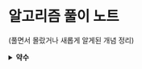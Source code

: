 # 알고리즘 풀이 노트
(풀면서 몰랐거나 새롭게 알게된 개념 정리)

<details>
<summary><strong>약수</strong></summary>

## 약수 관련 개념
- **N의 배수는 항상 N의 약수를 가진다.**
- N 이하의 자연수에서 K를 약수로 가지는 개수는 `N/K`이다.

### 예시: 1~10까지의 약수 분석

| 숫자 | 약수가 되는 수 | 개수 |
|------|--------------|------|
| 1    | 1, 2, 3, 4, 5, 6, 7, 8, 9, 10 | 10개 |
| 2    | 2, 4, 6, 8, 10 | 5개 |
| 3    | 3, 6, 9 | 3개 |
| 4    | 4, 8 | 2개 |
| 5    | 5, 10 | 2개 |
| 6    | 6 | 1개 |
| 7    | 7 | 1개 |
| 8    | 8 | 1개 |
| 9    | 9 | 1개 |
| 10   | 10 | 1개 |

### 계산 방법
`f(1) + f(2) + ... + f(N)`을 계산할 때:
- 1은 총 N/1번 등장
- 2는 총 N/2번 등장
- 3은 총 N/3번 등장
- ...

### 공식
N은 초기값, K는 N 이하의 숫자(1~N)일 때:
- 약수의 합: `(N // K) * K`이다.

### 10 이하의 수 경우
``` text
1은 1, 2, 3, 4, 5, 6, 7, 8, 9, 10의 약수입니다. (10개)

2는 2, 4, 6, 8, 10의 약수입니다. (5개)

3은 3, 6, 9의 약수입니다. (3개)

4는 4, 8의 약수입니다. (2개)

5는 5, 10의 약수입니다. (2개)

6은 6의 약수입니다. (1개)

7은 7의 약수입니다. (1개)

8은 8의 약수입니다. (1개)

9는 9의 약수입니다. (1개)

10은 10의 약수입니다. (1개)
```

f(1) + f(2) + ... + f(10)을 계산할 때, 1은 총 10번, 2는 총 5번, 3은 총 3번, ... 이런 식으로 더해집니다. 즉, k가 N 이하의 수들의 약수로 몇 번 등장하는지를 세면 됩니다.

N은 초기값, K는 N이하의 숫자 (1~N)
-  (N // K) * K

</details>